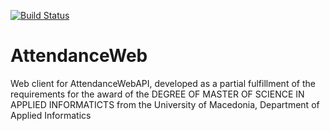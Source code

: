 [![Build Status](https://travis-ci.org/kapantzak/AttendanceWeb.svg?branch=master)](https://travis-ci.org/kapantzak/AttendanceWeb)

# AttendanceWeb
Web client for AttendanceWebAPI, developed as a partial fulfillment of the requirements for the award of the DEGREE OF MASTER OF SCIENCE IN APPLIED INFORMATICTS from the University of Macedonia, Department of Applied Informatics
